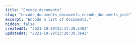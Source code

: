 ```yaml
---
title: "Encode documents"
slug: "encode_documents_documents_encode_documents_post"
excerpt: "Encode a list of documents."
hidden: false
createdAt: "2021-10-20T23:17:39.540Z"
updatedAt: "2021-10-20T23:20:39.364Z"
---
```

